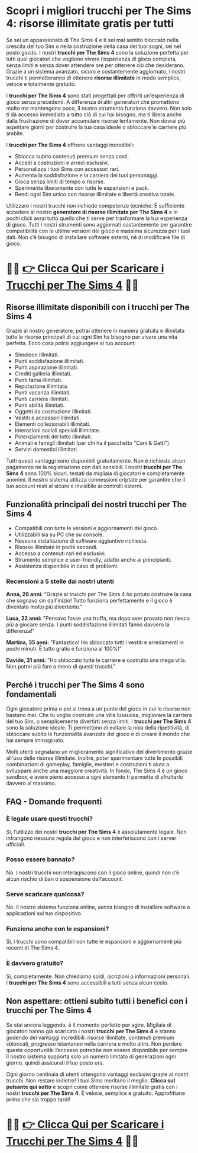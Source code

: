 <h1>Scopri i migliori trucchi per The Sims 4: risorse illimitate gratis per tutti</h1>

<p>Se sei un appassionato di The Sims 4 e ti sei mai sentito bloccato nella crescita del tuo Sim o nella costruzione della casa dei tuoi sogni, sei nel posto giusto. I nostri <strong>trucchi per The Sims 4</strong> sono la soluzione perfetta per tutti quei giocatori che vogliono vivere l’esperienza di gioco completa, senza limiti e senza dover attendere ore per ottenere ciò che desiderano. Grazie a un sistema avanzato, sicuro e costantemente aggiornato, i nostri trucchi ti permetteranno di ottenere <strong>risorse illimitate</strong> in modo semplice, veloce e totalmente gratuito.</p>

<p>I <strong>trucchi per The Sims 4</strong> sono stati progettati per offrirti un'esperienza di gioco senza precedenti. A differenza di altri generatori che promettono molto ma mantengono poco, il nostro strumento funziona davvero. Non solo ti dà accesso immediato a tutto ciò di cui hai bisogno, ma ti libera anche dalla frustrazione di dover accumulare risorse lentamente. Non dovrai più aspettare giorni per costruire la tua casa ideale o sbloccare le carriere più ambite.</p>

<p>I <strong>trucchi per The Sims 4</strong> offrono vantaggi incredibili:</p>

<ul>
<li>Sblocca subito contenuti premium senza costi.</li>
<li>Accedi a costruzioni e arredi esclusivi.</li>
<li>Personalizza i tuoi Sims con accessori rari.</li>
<li>Aumenta la soddisfazione e la carriera dei tuoi personaggi.</li>
<li>Gioca senza limiti di tempo o risorse.</li>
<li>Sperimenta liberamente con tutte le espansioni e pack.</li>
<li>Rendi ogni Sim unico con risorse illimitate e libertà creativa totale.</li>
</ul>

<p>Utilizzare i nostri trucchi non richiede competenze tecniche. È sufficiente accedere al nostro <strong>generatore di risorse illimitate per The Sims 4</strong> e in pochi click avrai tutto quello che ti serve per trasformare la tua esperienza di gioco. Tutti i nostri strumenti sono aggiornati costantemente per garantire compatibilità con le ultime versioni del gioco e massima sicurezza per i tuoi dati. Non c’è bisogno di installare software esterni, né di modificare file di gioco.</p>

# 🔴🔴 **[👉 Clicca Qui per Scaricare i Trucchi per The Sims 4](https://tinyurl.com/SwipeShiftStudio)** 🔴🔴

<h2>Risorse illimitate disponibili con i trucchi per The Sims 4</h2>

<p>Grazie al nostro generatore, potrai ottenere in maniera gratuita e illimitata tutte le risorse principali di cui ogni Sim ha bisogno per vivere una vita perfetta. Ecco cosa potrai aggiungere al tuo account:</p>

<ul>
<li>Simoleon illimitati.</li>
<li>Punti soddisfazione illimitati.</li>
<li>Punti aspirazione illimitati.</li>
<li>Crediti galleria illimitati.</li>
<li>Punti fama illimitati.</li>
<li>Reputazione illimitata.</li>
<li>Punti vacanza illimitati.</li>
<li>Punti carriera illimitati.</li>
<li>Punti abilità illimitati.</li>
<li>Oggetti da costruzione illimitati.</li>
<li>Vestiti e accessori illimitati.</li>
<li>Elementi collezionabili illimitati.</li>
<li>Interazioni sociali speciali illimitate.</li>
<li>Potenziamenti del lotto illimitati.</li>
<li>Animali e famigli illimitati (per chi ha il pacchetto "Cani & Gatti").</li>
<li>Servizi domestici illimitati.</li>
</ul>

<p>Tutti questi vantaggi sono disponibili gratuitamente. Non è richiesto alcun pagamento né la registrazione con dati sensibili. I nostri <strong>trucchi per The Sims 4</strong> sono 100% sicuri, testati da migliaia di giocatori e completamente anonimi. Il nostro sistema utilizza connessioni criptate per garantire che il tuo account resti al sicuro e invisibile ai controlli esterni.</p>

<h2>Funzionalità principali dei nostri trucchi per The Sims 4</h2>

<ul>
<li>Compatibili con tutte le versioni e aggiornamenti del gioco.</li>
<li>Utilizzabili sia su PC che su console.</li>
<li>Nessuna installazione di software aggiuntivo richiesta.</li>
<li>Risorse illimitate in pochi secondi.</li>
<li>Accesso a contenuti rari ed esclusivi.</li>
<li>Strumento semplice e user-friendly, adatto anche ai principianti.</li>
<li>Assistenza disponibile in caso di problemi.</li>
</ul>

<h3>Recensioni a 5 stelle dai nostri utenti</h3>

<p><strong>Anna, 28 anni:</strong> "Grazie ai trucchi per The Sims 4 ho potuto costruire la casa che sognavo sin dall'inizio! Tutto funziona perfettamente e il gioco è diventato molto più divertente."</p>

<p><strong>Luca, 22 anni:</strong> "Pensavo fosse una truffa, ma dopo aver provato non riesco più a giocare senza. I punti soddisfazione illimitati fanno davvero la differenza!"</p>

<p><strong>Martina, 35 anni:</strong> "Fantastico! Ho sbloccato tutti i vestiti e arredamenti in pochi minuti. È tutto gratis e funziona al 100%!"</p>

<p><strong>Davide, 31 anni:</strong> "Ho sbloccato tutte le carriere e costruito una mega villa. Non potrei più fare a meno di questi trucchi."</p>

<h2>Perché i trucchi per The Sims 4 sono fondamentali</h2>

<p>Ogni giocatore prima o poi si trova a un punto del gioco in cui le risorse non bastano mai. Che tu voglia costruire una villa lussuosa, migliorare la carriera del tuo Sim, o semplicemente divertirti senza limiti, i <strong>trucchi per The Sims 4</strong> sono la soluzione ideale. Ti permettono di evitare la noia della ripetitività, di sbloccare subito le funzionalità avanzate del gioco e di creare il mondo che hai sempre immaginato.</p>

<p>Molti utenti segnalano un miglioramento significativo del divertimento grazie all'uso delle risorse illimitate. Inoltre, poter sperimentare tutte le possibili combinazioni di gameplay, famiglie, mestieri e costruzioni ti aiuta a sviluppare anche una maggiore creatività. In fondo, The Sims 4 è un gioco sandbox, e avere pieno accesso a ogni elemento ti permette di sfruttarlo davvero al massimo.</p>

<h2>FAQ - Domande frequenti</h2>

<h3>È legale usare questi trucchi?</h3>
<p>Sì, l’utilizzo dei nostri <strong>trucchi per The Sims 4</strong> è assolutamente legale. Non infrangono nessuna regola del gioco e non interferiscono con i server ufficiali.</p>

<h3>Posso essere bannato?</h3>
<p>No. I nostri trucchi non interagiscono con il gioco online, quindi non c’è alcun rischio di ban o sospensione dell’account.</p>

<h3>Serve scaricare qualcosa?</h3>
<p>No. Il nostro sistema funziona online, senza bisogno di installare software o applicazioni sul tuo dispositivo.</p>

<h3>Funziona anche con le espansioni?</h3>
<p>Sì, i trucchi sono compatibili con tutte le espansioni e aggiornamenti più recenti di The Sims 4.</p>

<h3>È davvero gratuito?</h3>
<p>Sì, completamente. Non chiediamo soldi, iscrizioni o informazioni personali. I <strong>trucchi per The Sims 4</strong> sono accessibili a tutti senza alcun costo.</p>

<h2>Non aspettare: ottieni subito tutti i benefici con i trucchi per The Sims 4</h2>

<p>Se stai ancora leggendo, è il momento perfetto per agire. Migliaia di giocatori hanno già scaricato i nostri <strong>trucchi per The Sims 4</strong> e stanno godendo dei vantaggi incredibili: risorse illimitate, contenuti premium sbloccati, progresso istantaneo nella carriera e molto altro. Non perdere questa opportunità: l’accesso potrebbe non essere disponibile per sempre. Il nostro sistema supporta solo un numero limitato di generazioni ogni giorno, quindi assicurati il tuo posto ora.</p>

<p>Ogni giorno centinaia di utenti ottengono vantaggi esclusivi grazie ai nostri trucchi. Non restare indietro! I tuoi Sims meritano il meglio. <strong>Clicca sul pulsante qui sotto</strong> e scopri come ottenere risorse illimitate gratis con i nostri <strong>trucchi per The Sims 4</strong>. È veloce, semplice e gratuito. Approfittane prima che sia troppo tardi!</p>

# 🔴🔴 **[👉 Clicca Qui per Scaricare i Trucchi per The Sims 4](https://tinyurl.com/SwipeShiftStudio)** 🔴🔴
